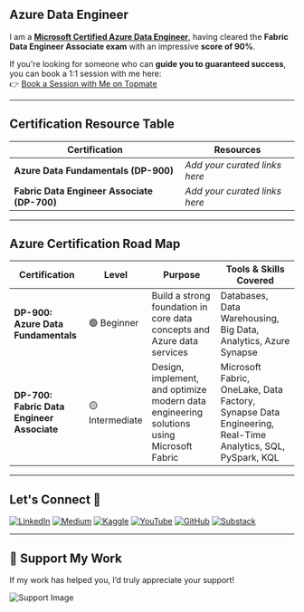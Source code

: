 ## Azure Data Engineer

I am a [**Microsoft Certified Azure Data Engineer**](https://learn.microsoft.com/en-us/users/tajamulkhan/credentials/certification/fabric-data-engineer-associate?tab=credentials-tab), having cleared the **Fabric Data Engineer Associate exam** with an impressive **score of 90%**.

If you're looking for someone who can **guide you to guaranteed success**, you can book a 1:1 session with me here:  
👉 [Book a Session with Me on Topmate](https://topmate.io/tajamulkhan/1516477)

---

## Certification Resource Table

| Certification                              | Resources                                      |
|--------------------------------------------|------------------------------------------------|
| **Azure Data Fundamentals (DP-900)**       | *Add your curated links here*                 |
| **Fabric Data Engineer Associate (DP-700)**| *Add your curated links here*                 |

---

## Azure Certification Road Map

| Certification                              | Level          | Purpose                                                                                          | Tools & Skills Covered                                                                 |
|-------------------------------------------|----------------|--------------------------------------------------------------------------------------------------|-----------------------------------------------------------------------------------------|
| **DP-900: Azure Data Fundamentals**       | 🟢 Beginner     | Build a strong foundation in core data concepts and Azure data services                         | Databases, Data Warehousing, Big Data, Analytics, Azure Synapse                         |
| **DP-700: Fabric Data Engineer Associate** | 🟡 Intermediate | Design, implement, and optimize modern data engineering solutions using Microsoft Fabric         | Microsoft Fabric, OneLake, Data Factory, Synapse Data Engineering, Real-Time Analytics, SQL, PySpark, KQL |

---

## Let's Connect 🤝

[![LinkedIn](https://img.shields.io/badge/linkedin-%230077B5.svg?style=for-the-badge&logo=linkedin&logoColor=white)](https://www.linkedin.com/in/tajamulkhann/)
[![Medium](https://img.shields.io/badge/Medium-12100E?style=for-the-badge&logo=medium&logoColor=white)](https://medium.com/@tajamulkhan)
[![Kaggle](https://img.shields.io/badge/Kaggle-035a7d?style=for-the-badge&logo=kaggle&logoColor=white)](https://www.kaggle.com/tajamulkhan)
[![YouTube](https://img.shields.io/badge/YouTube-%23FF0000.svg?style=for-the-badge&logo=YouTube&logoColor=white)](https://www.youtube.com)
[![GitHub](https://img.shields.io/badge/Github-12100E?style=for-the-badge&logo=github&logoColor=white)](https://github.com/tajamulkhann)
[![Substack](https://img.shields.io/badge/Substack-%23006f5c.svg?style=for-the-badge&logo=substack&logoColor=FF6719)](https://substack.com/@tajamulkhan)

---

## 💖 Support My Work

If my work has helped you, I’d truly appreciate your support!

![Support Image](https://github.com/user-attachments/assets/127762f6-edae-4bea-989a-5296cf161ed3)
